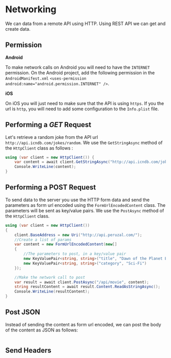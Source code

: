 # Networking

We can data from a remote API using HTTP. Using REST API we can get and create data.

## Permission

**Android**

To make network calls on Android you will need to have the `INTERNET` permission. On the Android project, add the following permission in the `AndroidManifest.xml`  `<uses-permission android:name="android.permission.INTERNET" />`.

**iOS**

On iOS you will just need to make sure that the API is using `https`. If you the url is `http`, you will need to add some configuration to the `Info.plist` file.

## Performing a *GET* Request

Let's retrieve a random joke from the API url `http://api.icndb.com/jokes/random`. We use the `GetStringAsync` method of the `HttpClient` class as follows :

```cs
using (var client = new HttpClient()) {
    var content = await client.GetStringAsync("http://api.icndb.com/jokes/random");
    Console.WriteLine(content);
}
```

## Performing a POST Request

To send data to the server you use the HTTP form data and send the parameters as form url encoded using the `FormUrlEncodedContent` class. The parameters will be sent as key/value pairs. We use the `PostAsync` method of the `HttpClient` class.

```cs
using (var client = new HttpClient())
{
    client.BaseAddress = new Uri("http://api.peruzal.com/");
    //Create a list of params
    var content = new FormUrlEncodedContent(new[]
    {
        //The parameters to post, in a key/value pair
        new KeyValuePair<string, string>("title", "Dawn of the Planet Earth"),
        new KeyValuePair<string, string>("category", "Sci-Fi")
    });

    //Make the network call to post
    var result = await client.PostAsync("/api/movie", content);
    string resultContent = await result.Content.ReadAsStringAsync();
    Console.WriteLine(resultContent);
}
```

## Post JSON

Instead of sending the content as form url encoded, we can post the body of the content as JSON as follows:

```csharp
```

## Send Headers




